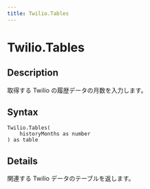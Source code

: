 ```yaml
---
title: Twilio.Tables
---
```


# Twilio.Tables


## Description

取得する Twilio の履歴データの月数を入力します。


## Syntax

```powerquery
Twilio.Tables(
    historyMonths as number
) as table
```


## Details

関連する Twilio データのテーブルを返します。


